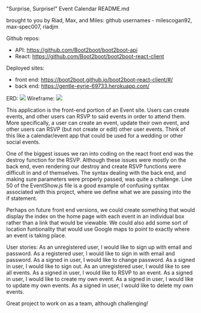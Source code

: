 "Surprise, Surprise!" Event Calendar README.md

brought to you by Riad, Max, and Miles: github usernames - milescogan92, max-spec007, riadjm

Github repos:
- API: https://github.com/Boot2boot/boot2boot-api
- React: https://github.com/Boot2boot/boot2boot-react-client

Deployed sites:
- front end: https://boot2boot.github.io/boot2boot-react-client/#/
- back end: https://gentle-eyrie-69733.herokuapp.com/

ERD: ![](https://imgur.com/3AU0wdE)
Wireframe: ![](https://imgur.com/bvJcSJu)

This application is the front-end portion of an Event site.  Users can create events, and other users can RSVP to said events in order to attend them.  More specifically, a user can create an event, update their own event, and other users can RSVP (but not create or edit) other user events.  Think of this like a calendar/event app that could be used for a wedding or other social events.

One of the biggest issues we ran into coding on the react front end was the destroy function for the RSVP. Although these issues were mostly on the back end, even rendering our destroy and create RSVP functions were difficult in and of themselves.  The syntax dealing with the back end, and making sure parameters were properly passed, was quite a challenge.  Line 50 of the EventShow.js file is a good example of confusing syntax associated with this project, where we define what we are passing into the if statement.

Perhaps on future front end versions, we could create something that would display the index on the home page with each event in an individual box rather than a link that would be viewable.  We could also add some sort of location funtionality that would use Google maps to point to exactly where an event is taking place.

User stories:
As an unregistered user, I would like to sign up with email and password.
As a registered user, I would like to sign in with email and password.
As a signed in user, I would like to change password.
As a signed in user, I would like to sign out.
As an unregistered user, I would like to see all events.
As a signed in user, I would like to RSVP to an event.
As a signed in user, I would like to create my own event.
As a signed in user, I would like to update my own events.
As a signed in user, I would like to delete my own events.

Great project to work on as a team, although challenging!
